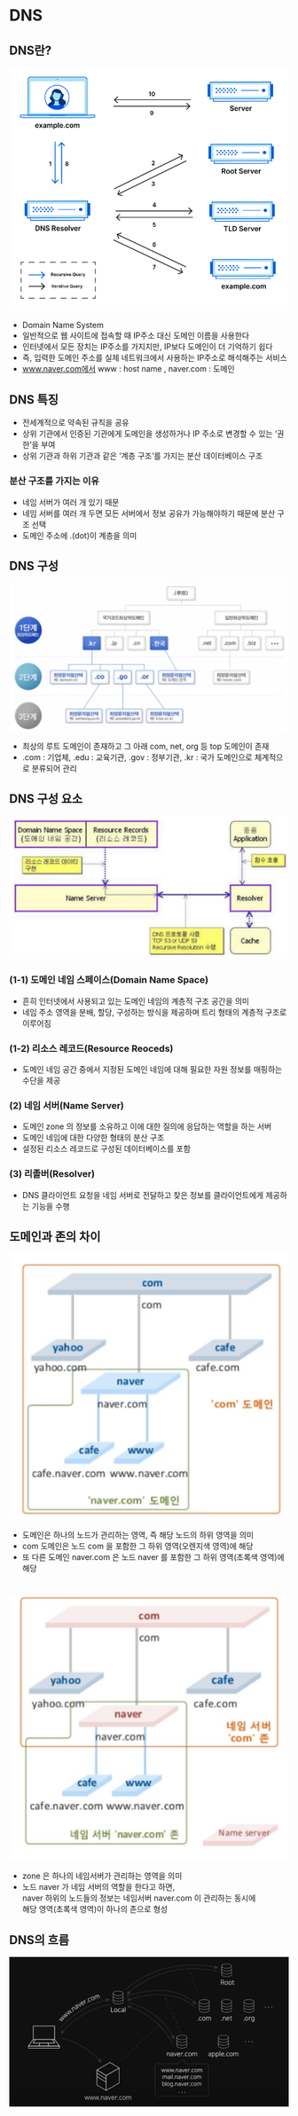 # DNS
## DNS란?
![DP](./img/1.png)
- Domain Name System
- 일반적으로 웹 사이트에 접속할 때 IP주소 대신 도메인 이름을 사용한다
- 인터넷에서 모든 장치는 IP주소를 가지지만,  IP보다 도메인이 더 기억하기 쉽다
- 즉, 입력한 도메인 주소를 실제 네트워크에서 사용하는 IP주소로 해석해주는 서비스
- www.naver.com에서 www : host name , naver.com : 도메인

## DNS 특징
-  전세계적으로 약속된 규칙을 공유
-  상위 기관에서 인증된 기관에게 도메인을 생성하거나 IP 주소로 변경할 수 있는 ‘권한’을 부여
-  상위 기관과 하위 기관과 같은 ‘계층 구조’를 가지는 분산 데이터베이스 구조

### 분산 구조를 가지는 이유
- 네임 서버가 여러 개 있기 때문
- 네임 서버를 여러 개 두면 모든 서버에서 정보 공유가 가능해야하기 때문에 분산 구조 선택
- 도메인 주소에 .(dot)이 계층을 의미

## DNS 구성
![DP](./img/2.png)
- 최상의 루트 도메인이 존재하고 그 아래 com, net, org 등 top 도메인이 존재
- .com : 기업체, .edu : 교육기관, .gov : 정부기관, .kr : 국가 도메인으로 체계적으로 분류되어 관리

## DNS 구성 요소
![DP](./img/3.png)
### (1-1) 도메인 네임 스페이스(Domain Name Space)
- 흔히 인터넷에서 사용되고 있는 도메인 네임의 계층적 구조 공간을 의미
- 네임 주소 영역을 분배, 할당, 구성하는 방식을 제공하며 트리 형태의 계층적 구조로 이루어짐
  
### (1-2) 리소스 레코드(Resource Reoceds)
- 도메인 네임 공간 중에서 지정된 도메인 네임에 대해 필요한 자원 정보를 매핑하는 수단을 제공
### (2) 네임 서버(Name Server) 
- 도메인 zone 의 정보를 소유하고 이에 대한 질의에 응답하는 역할을 하는 서버
- 도메인 네임에 대한 다양한 형태의 분산 구조
- 설정된 리소스 레코드로 구성된 데이터베이스를 포함
### (3) 리졸버(Resolver) 
- DNS 클라이언트 요청을 네임 서버로 전달하고 찾은 정보를 클라이언트에게 제공하는 기능을 수행

## 도메인과 존의 차이
![DP](./img/4.png)
- 도메인은 하나의 노드가 관리하는 영역, 즉 해당 노드의 하위 영역을 의미
- com 도메인은 노드 com 을 포함한 그 하위 영역(오렌지색 영역)에 해당
- 또 다른 도메인 naver.com 은 노드 naver 를 포함한 그 하위 영역(초록색 영역)에 해당
#
![DP](./img/5.png)
- zone 은 하나의 네임서버가 관리하는 영역을 의미
- 노드 naver 가 네임 서버의 역할을 한다고 하면, <br> 
  naver 하위의 노드들의 정보는 네임서버 naver.com 이 관리하는 동시에 <br>
  해당 영역(초록색 영역)이 하나의 존으로 형성
## DNS의 흐름
  ![DP](./img/6.png)











